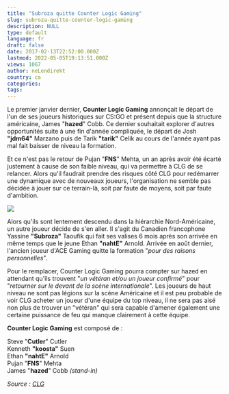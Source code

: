 ```yaml
---
title: "Subroza quitte Counter Logic Gaming"
slug: subroza-quitte-counter-logic-gaming
description: NULL
type: default
language: fr
draft: false
date: 2017-02-13T22:52:00.000Z
lastmod: 2022-05-05T19:13:51.000Z
views: 1067
author: neLendirekt
country: ca
categories:
tags:
---
```

Le premier janvier dernier, **Counter Logic Gaming** annonçait le départ de l'un de ses joueurs historiques sur CS:GO et présent depuis que la structure américaine, James "**hazed**" Cobb. Ce dernier souhaitait explorer d'autres opportunités suite à une fin d'année compliquée, le départ de Josh **"jdm64"** Marzano puis de Tarik **"tarik"** Celik au cours de l'année ayant pas mal fait baisser de niveau la formation. 

Et ce n'est pas le retour de Pujan "**FNS**" Mehta, un an après avoir été écarté justement à cause de son faible niveau, qui va permettre à CLG de se relancer. Alors qu'il faudrait prendre des risques côté CLG pour redémarrer une dynamique avec de nouveaux joueurs, l'organisation ne semble pas décidée à jouer sur ce terrain-là, soit par faute de moyens, soit par faute d'ambition.

![](/storage/images/58a2380382163_14727649813323jpeg.jpeg)

Alors qu'ils sont lentement descendu dans la hiérarchie Nord-Américaine, un autre joueur décide de s'en aller. Il s'agit du Canadien francophone Yassine **"Subroza"** Taoufik qui fait ses valises 6 mois après son arrivée en même temps que le jeune Ethan **"nahtE"** Arnold. Arrivée en août dernier, l'ancien joueur d'ACE Gaming quitte la formation "_pour des raisons personnelles_".

Pour le remplacer, Counter Logic Gaming pourra compter sur hazed en attendant qu'ils trouvent "_un vétéran et/ou un joueur confirmé_" pour "_retourner sur le devant de la scène internationale_". Les joueurs de haut niveau ne sont pas légions sur la scène Américaine et il est peu probable de voir CLG acheter un joueur d'une équipe du top niveau, il ne sera pas aisé non plus de trouver un "vétéran" qui sera capable d'amener également une certaine puissance de feu qui manque clairement à cette équipe.

**Counter Logic Gaming** est composé de :

Steve "**Cutler**" Cutler  
Kenneth **"koosta"** Suen  
Ethan **"nahtE"** Arnold  
Pujan "**FNS**" Mehta  
James "**hazed**" Cobb _(stand-in)_

_Source : [CLG](http://clgaming.net/news/817)_
